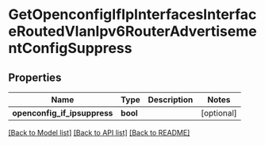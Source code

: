 # GetOpenconfigIfIpInterfacesInterfaceRoutedVlanIpv6RouterAdvertisementConfigSuppress

## Properties
Name | Type | Description | Notes
------------ | ------------- | ------------- | -------------
**openconfig_if_ipsuppress** | **bool** |  | [optional] 

[[Back to Model list]](../README.md#documentation-for-models) [[Back to API list]](../README.md#documentation-for-api-endpoints) [[Back to README]](../README.md)


